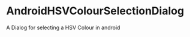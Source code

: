 AndroidHSVColourSelectionDialog
===============================

A Dialog for selecting a HSV Colour in android
